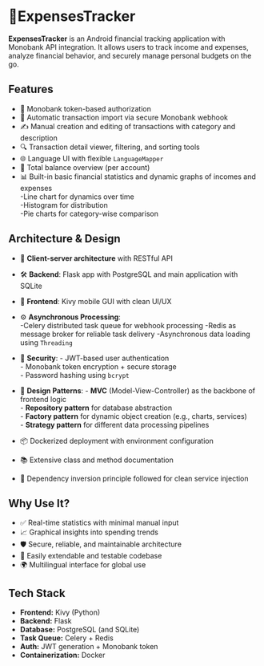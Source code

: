 # 💸ExpensesTracker
**ExpensesTracker** is an Android financial tracking application with Monobank API integration. It allows users to track income and expenses, analyze financial behavior, and securely manage personal budgets on the go.

## Features

- 🔐 Monobank token-based authorization
- 🔄 Automatic transaction import via secure Monobank webhook 
- ✍️ Manual creation and editing of transactions with category and description  
- 🔍 Transaction detail viewer, filtering, and sorting tools  
- 🌐 Language UI with flexible `LanguageMapper`  
- 💱 Total balance overview (per account)  
- 📊 Built-in basic financial statistics and dynamic graphs of incomes and expenses<br>
        -Line chart for dynamics over time  
        -Histogram for distribution  
        -Pie charts for category-wise comparison 

## Architecture & Design

- 🧭 **Client-server architecture** with RESTful API  
- 🛠️ **Backend**: Flask app with PostgreSQL and main application with SQLite
- 📱 **Frontend**: Kivy mobile GUI with clean UI/UX  
- ⚙️ **Asynchronous Processing**:<br> 
          -Celery distributed task queue for webhook processing
          -Redis as message broker for reliable task delivery
          -Asynchronous data loading using `Threading`
  
- 🔐 **Security**: 
          - JWT-based user authentication  
          - Monobank token encryption + secure storage  
          - Password hashing using `bcrypt`
    
- 📂 **Design Patterns**:
          - **MVC** (Model-View-Controller) as the backbone of frontend logic  
          - **Repository pattern** for database abstraction  
          - **Factory pattern** for dynamic object creation (e.g., charts, services)  
          - **Strategy pattern** for different data processing pipelines
  
- 📦 Dockerized deployment with environment configuration  
- 📚 Extensive class and method documentation  
- 🔄 Dependency inversion principle followed for clean service injection

## Why Use It?

- ✅ Real-time statistics with minimal manual input  
- 📈 Graphical insights into spending trends  
- 🛡️ Secure, reliable, and maintainable architecture  
- 🔧 Easily extendable and testable codebase  
- 🌍 Multilingual interface for global use

## Tech Stack

- **Frontend:** Kivy (Python)  
- **Backend:** Flask  
- **Database:** PostgreSQL (and SQLite)
- **Task Queue:** Celery + Redis  
- **Auth:** JWT generation + Monobank token  
- **Containerization:** Docker
